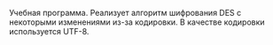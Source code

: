 Учебная программа.
Реализует алгоритм шифрования DES с некоторыми изменениями из-за кодировки.
В качестве кодировки используется UTF-8.
